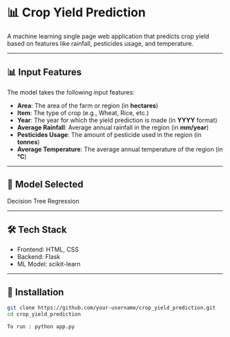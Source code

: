 # 📊 Crop Yield Prediction

A machine learning single page web application that predicts crop yield based on features like rainfall, pesticides usage, and temperature.

---

## 📊 Input Features

The model takes the following input features:

- **Area**: The area of the farm or region (in **hectares**)
- **Item**: The type of crop (e.g., Wheat, Rice, etc.)
- **Year**: The year for which the yield prediction is made (in **YYYY** format)
- **Average Rainfall**: Average annual rainfall in the region (in **mm/year**)
- **Pesticides Usage**: The amount of pesticide used in the region (in **tonnes**)
- **Average Temperature**: The average annual temperature of the region (in **°C**)
---
## 🤖 Model Selected

 Decision Tree Regression
 
---
## 🛠️ Tech Stack

- Frontend: HTML, CSS
- Backend: Flask 
- ML Model: scikit-learn 

---

## 📂 Installation

```bash
git clone https://github.com/your-username/crop_yield_prediction.git
cd crop_yield_prediction 

To run : python app.py

